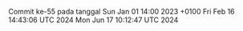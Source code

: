 Commit ke-55 pada tanggal Sun Jan 01 14:00 2023 +0100
Fri Feb 16 14:43:06 UTC 2024
Mon Jun 17 10:12:47 UTC 2024
